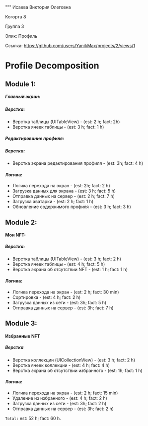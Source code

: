 """
Исаева Виктория Олеговна

Когорта 8

Группа 3

Эпик: Профиль

Ссылка: https://github.com/users/YanikMax/projects/2/views/1


# Profile Decomposition
## Module 1:

##### Главный экран:

##### Верстка:

- Верстка таблицы (UITableView) - (est: 2 h; fact: 2h)
- Верстка ячеек таблицы - (est: 3 h; fact: 1 h)


##### Редактирование профиля:
##### Верстка:

- Верстка экрана редактирования профиля - (est: 3h; fact: 4 h)

#### Логика:
- Логика перехода на экран - (est: 2h; fact: 2 h)
- Загрузка данных для экрана - (est: 3 h; fact: 5 h)
- Отправка данных на сервер - (est: 2 h; fact: 7 h)
- Загрузка  аватарки - (est: 2 h; fact: 1 h)
- Обновление содержимого профиля - (est: 3 h; fact: 3 h)

## Module 2:

#### Мои NFT:
##### Верстка:
- Верстка таблицы (UITableView) - (est: 3 h; fact: 2 h)
- Верстка ячеек таблицы  - (est: 4 h; fact: 5 h)
- Верстка экрана об отсутствии NFT - (est: 1 h; fact: 1 h)

#### Логика:
- Логика перехода на экран - (est: 2 h; fact: 30 min)
- Сортировка - (est: 4 h; fact: 2 h)
- Загрузка данных из сети - (est: 3h; fact: 5 h)
- Отправка данных на сервер - (est: 3h; fact: 7 h)

## Module 3:

#### Избранные NFT
##### Верстка 
- Верстка коллекции (UICollectionView) - (est: 3 h; fact: 2 h)
- Верстка ячеек коллекции - (est: 4 h; fact: 4 h)
- Верстка экрана об отсутствии избранного - (est: 1h; fact: 1 h)

#### Логика:

- Логика перехода на экран - (est: 2 h; fact: 15 min)
- Удаление из избранного - (est: 4 h; fact: 2 h)
- Загрузка данных из сети - (est: 3h; fact: 2 h)
- Отправка данных на сервер - (est: 3h; fact: 2 h)

`Total:` est: 52 h; fact: 60 h.
